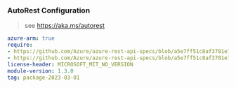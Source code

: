 ### AutoRest Configuration

> see https://aka.ms/autorest

``` yaml
azure-arm: true
require:
- https://github.com/Azure/azure-rest-api-specs/blob/a5e7ff51c8af3781e7f6dd3b82a3fc922e2f6f93/specification/vmware/resource-manager/readme.md
- https://github.com/Azure/azure-rest-api-specs/blob/a5e7ff51c8af3781e7f6dd3b82a3fc922e2f6f93/specification/vmware/resource-manager/readme.go.md
license-header: MICROSOFT_MIT_NO_VERSION
module-version: 1.3.0
tag: package-2023-03-01
```